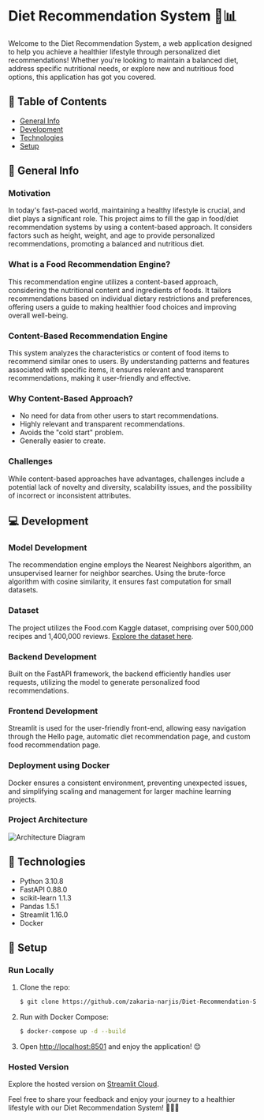 # Diet Recommendation System 🥗📊

Welcome to the Diet Recommendation System, a web application designed to help you achieve a healthier lifestyle through personalized diet recommendations! Whether you're looking to maintain a balanced diet, address specific nutritional needs, or explore new and nutritious food options, this application has got you covered.

## :bookmark_tabs: Table of Contents
* [General Info](#general-info)
* [Development](#development)
* [Technologies](#technologies)
* [Setup](#setup)

## :scroll: General Info
### Motivation
In today's fast-paced world, maintaining a healthy lifestyle is crucial, and diet plays a significant role. This project aims to fill the gap in food/diet recommendation systems by using a content-based approach. It considers factors such as height, weight, and age to provide personalized recommendations, promoting a balanced and nutritious diet.

### What is a Food Recommendation Engine?
This recommendation engine utilizes a content-based approach, considering the nutritional content and ingredients of foods. It tailors recommendations based on individual dietary restrictions and preferences, offering users a guide to making healthier food choices and improving overall well-being.

### Content-Based Recommendation Engine
This system analyzes the characteristics or content of food items to recommend similar ones to users. By understanding patterns and features associated with specific items, it ensures relevant and transparent recommendations, making it user-friendly and effective.

### Why Content-Based Approach?
- No need for data from other users to start recommendations.
- Highly relevant and transparent recommendations.
- Avoids the "cold start" problem.
- Generally easier to create.

### Challenges
While content-based approaches have advantages, challenges include a potential lack of novelty and diversity, scalability issues, and the possibility of incorrect or inconsistent attributes.

## :computer: Development
### Model Development
The recommendation engine employs the Nearest Neighbors algorithm, an unsupervised learner for neighbor searches. Using the brute-force algorithm with cosine similarity, it ensures fast computation for small datasets.

### Dataset
The project utilizes the Food.com Kaggle dataset, comprising over 500,000 recipes and 1,400,000 reviews. [Explore the dataset here](https://www.kaggle.com/datasets/irkaal/foodcom-recipes-and-reviews?select=recipes.csv).

### Backend Development
Built on the FastAPI framework, the backend efficiently handles user requests, utilizing the model to generate personalized food recommendations.

### Frontend Development
Streamlit is used for the user-friendly front-end, allowing easy navigation through the Hello page, automatic diet recommendation page, and custom food recommendation page.

### Deployment using Docker
Docker ensures a consistent environment, preventing unexpected issues, and simplifying scaling and management for larger machine learning projects.

### Project Architecture
![Architecture Diagram](Assets/Architecture_diagram.png)

## :rocket: Technologies
- Python 3.10.8
- FastAPI 0.88.0
- scikit-learn 1.1.3
- Pandas 1.5.1
- Streamlit 1.16.0
- Docker

## :whale: Setup

### Run Locally
1. Clone the repo:
   ```bash
   $ git clone https://github.com/zakaria-narjis/Diet-Recommendation-System
   ```

2. Run with Docker Compose:
   ```bash
   $ docker-compose up -d --build
   ```

3. Open [http://localhost:8501](http://localhost:8501) and enjoy the application! 😊

### Hosted Version
Explore the hosted version on [Streamlit Cloud](https://diet-recommendation-system.streamlit.app/).

Feel free to share your feedback and enjoy your journey to a healthier lifestyle with our Diet Recommendation System! 🌱🏋️‍♀️
